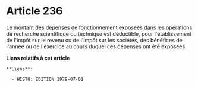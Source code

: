 # Article 236

Le montant des dépenses de fonctionnement exposées dans les opérations de recherche scientifique ou technique est déductible,
pour l'établissement de l'impôt sur le revenu ou de l'impôt sur les sociétés, des bénéfices de l'année ou de l'exercice au
cours duquel ces dépenses ont été exposées.

**Liens relatifs à cet article**

	**Liens**:

	  - HISTO: EDITION 1979-07-01
